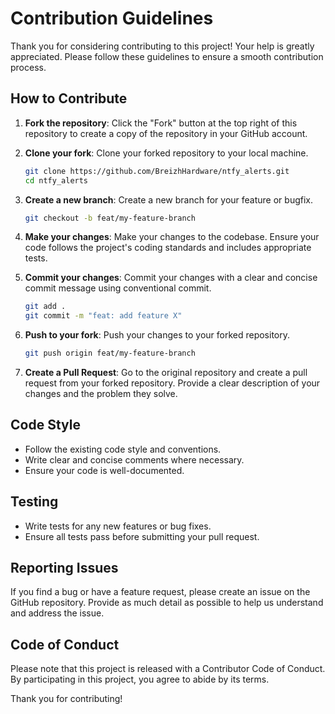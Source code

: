# Contribution Guidelines

Thank you for considering contributing to this project! Your help is greatly appreciated. Please follow these guidelines to ensure a smooth contribution process.

## How to Contribute

1. **Fork the repository**: Click the "Fork" button at the top right of this repository to create a copy of the repository in your GitHub account.

2. **Clone your fork**: Clone your forked repository to your local machine.
    ```sh
    git clone https://github.com/BreizhHardware/ntfy_alerts.git
    cd ntfy_alerts
    ```

3. **Create a new branch**: Create a new branch for your feature or bugfix.
    ```sh
    git checkout -b feat/my-feature-branch
    ```

4. **Make your changes**: Make your changes to the codebase. Ensure your code follows the project's coding standards and includes appropriate tests.

5. **Commit your changes**: Commit your changes with a clear and concise commit message using conventional commit.
    ```sh
    git add .
    git commit -m "feat: add feature X"
    ```

6. **Push to your fork**: Push your changes to your forked repository.
    ```sh
    git push origin feat/my-feature-branch
    ```

7. **Create a Pull Request**: Go to the original repository and create a pull request from your forked repository. Provide a clear description of your changes and the problem they solve.

## Code Style

- Follow the existing code style and conventions.
- Write clear and concise comments where necessary.
- Ensure your code is well-documented.

## Testing

- Write tests for any new features or bug fixes.
- Ensure all tests pass before submitting your pull request.

## Reporting Issues

If you find a bug or have a feature request, please create an issue on the GitHub repository. Provide as much detail as possible to help us understand and address the issue.

## Code of Conduct

Please note that this project is released with a Contributor Code of Conduct. By participating in this project, you agree to abide by its terms.

Thank you for contributing!